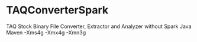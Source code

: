 # TAQConverterSpark
TAQ Stock Binary File Converter, Extractor and Analyzer without Spark Java Maven -Xms4g -Xmx4g -Xmn3g
